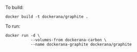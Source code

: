 To build:

```
docker build -t dockerana/graphite .
```

To run:

```
docker run -d \
           --volumes-from dockerana-carbon \
           --name dockerana-graphite dockerana/graphite
```
